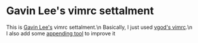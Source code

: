 # Gavin Lee's vimrc settalment

This is [Gavin Lee's](https://github.com/calee0219) vimrc settalment.\n
Basically, I just used [vgod's vimrc](https://github.com/vgod/vimrc).\n
I also add some [appending tool](append) to improve it
